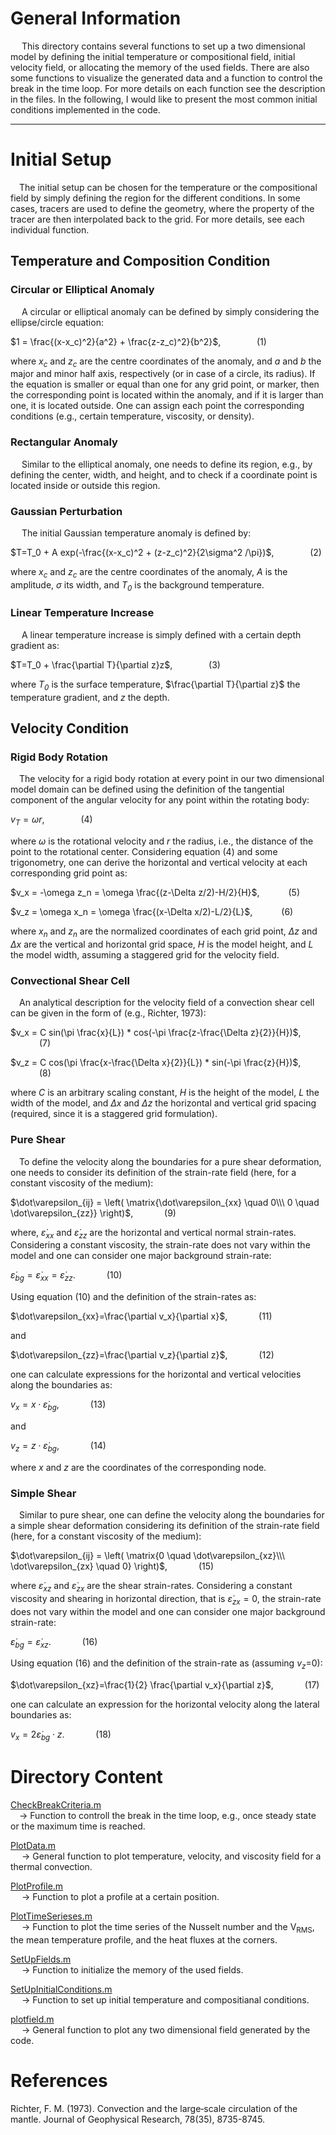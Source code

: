 # General Information
&emsp; This directory contains several functions to set up a two dimensional model by defining the initial temperature or compositional field, initial velocity field, or allocating the memory of the used fields. There are also some functions to visualize the generated data and a function to control the break in the time loop. For more details on each function see the description in the files. In the following, I would like to present the most common initial conditions implemented in the code. 

--------------------------------------------------------------------------------------------------------

# Initial Setup

&emsp;The initial setup can be chosen for the temperature or the compositional field by simply defining the region for the different conditions. In some cases, tracers are used to define the geometry, where the property of the tracer are then interpolated back to the grid. For more details, see each individual function. 

## Temperature and Composition Condition

### Circular or Elliptical Anomaly

&emsp; A circular or elliptical anomaly can be defined by simply considering the ellipse/circle equation: 

$1 = \frac{(x-x_c)^2}{a^2} + \frac{z-z_c)^2}{b^2}$, &emsp; &emsp; &emsp; (1)

where *x<sub>c</sub>* and *z<sub>c</sub>* are the centre coordinates of the anomaly, and *a* and *b* the major and minor half axis, respectively (or in case of a circle, its radius). If the equation is smaller or equal than one for any grid point, or marker, then the corresponding point is located within the anomaly, and if it is larger than one, it is located outside. One can assign each point the corresponding conditions (e.g., certain temperature, viscosity, or density). 

### Rectangular Anomaly

&emsp; Similar to the elliptical anomaly, one needs to define its region, e.g., by defining the center, width, and height, and to check if a coordinate point is located inside or outside this region. 

### Gaussian Perturbation

&emsp; The initial Gaussian temperature anomaly is defined by:

$T=T_0 + A exp(-\frac{(x-x_c)^2 + (z-z_c)^2}{2\sigma^2 /\pi})$, &emsp; &emsp; &emsp; (2)

where *x<sub>c</sub>* and *z<sub>c</sub>* are the centre coordinates of the anomaly, *A* is the amplitude, *σ* its width, and *T<sub>0</sub>* is the background temperature.

### Linear Temperature Increase

&emsp; A linear temperature increase is simply defined with a certain depth gradient as: 

$T=T_0 + \frac{\partial T}{\partial z}z$, &emsp; &emsp; &emsp; (3)

where *T<sub>0</sub>* is the surface temperature, $\frac{\partial T}{\partial z}$ the temperature gradient, and *z* the depth. 

## Velocity Condition

### Rigid Body Rotation

&emsp;The velocity for a rigid body rotation at every point in our two dimensional model domain can be defined using the definition of the tangential component of the angular velocity for any point within the rotating body: 

$v_T = \omega r$, &emsp; &emsp; &emsp; (4)

where $\omega$ is the rotational velocity and *r* the radius, i.e., the distance of the point to the rotational center. Considering equation (4) and some trigonometry, one can derive the horizontal and vertical velocity at each corresponding grid point as: 

$v_x = -\omega z_n = \omega \frac{(z-\Delta z/2)-H/2}{H}$, &emsp;&emsp;&emsp;(5) 

$v_z = \omega x_n = \omega \frac{(x-\Delta x/2)-L/2}{L}$, &emsp;&emsp;&emsp;(6)

where *x<sub>n</sub>* and *z<sub>n</sub>* are the normalized coordinates of each grid point, $\Delta z$ and $\Delta x$ are the vertical and horizontal grid space, *H* is the model height, and *L* the model width, assuming a staggered grid for the velocity field. 

### Convectional Shear Cell

&emsp;An analytical description for the velocity field of a convection shear cell can be given in the form of (e.g., Richter, 1973):

$v_x = C sin(\pi \frac{x}{L}) * cos(-\pi \frac{z-\frac{\Delta z}{2}}{H})$, &emsp;&emsp;&emsp; (7)

$v_z = C cos(\pi \frac{x-\frac{\Delta x}{2}}{L}) * sin(-\pi \frac{z}{H})$, &emsp;&emsp;&emsp; (8)

where *C* is an arbitrary scaling constant, *H* is the height of the model, *L* the width of the model, and $\Delta x$ and $\Delta z$ the horizontal and vertical grid spacing (required, since it is a staggered grid formulation). 

### Pure Shear 

&emsp;To define the velocity along the boundaries for a pure shear deformation, one needs to consider its definition of the strain-rate field (here, for a constant viscosity of the medium):  

$\dot\varepsilon_{ij} = \left( \matrix{\dot\varepsilon_{xx} \quad 0\\\ 0 \quad \dot\varepsilon_{zz}} \right)$, &emsp;&emsp;&emsp; (9)

where, $\dot\varepsilon_{xx}$ and $\dot\varepsilon_{zz}$ are the horizontal and vertical normal strain-rates. Considering a constant viscosity, the strain-rate does not vary within the model and one can consider one major background strain-rate: 

$\dot\varepsilon_{bg} = \dot\varepsilon_{xx} = \dot\varepsilon_{zz}$. &emsp;&emsp;&emsp; (10)

Using equation (10) and the definition of the strain-rates as: 

$\dot\varepsilon_{xx}=\frac{\partial v_x}{\partial x}$, &emsp;&emsp;&emsp; (11) 

and 

$\dot\varepsilon_{zz}=\frac{\partial v_z}{\partial z}$, &emsp;&emsp;&emsp; (12)

one can calculate expressions for the horizontal and vertical velocities along the boundaries as: 

$v_x=x \cdot \dot\varepsilon_{bg}$, &emsp;&emsp;&emsp; (13)

and

$v_z=z \cdot \dot\varepsilon_{bg}$, &emsp;&emsp;&emsp; (14)

where *x* and *z* are the coordinates of the corresponding node.

### Simple Shear

&emsp;Similar to pure shear, one can define the velocity along the boundaries for a simple shear deformation considering its definition of the strain-rate field (here, for a constant viscosity of the medium):  

$\dot\varepsilon_{ij} = \left( \matrix{0 \quad \dot\varepsilon_{xz}\\\ \dot\varepsilon_{zx} \quad 0} \right)$, &emsp;&emsp;&emsp; (15)

where $\dot\varepsilon_{xz}$ and $\dot\varepsilon_{zx}$ are the shear strain-rates. Considering a constant viscosity and shearing in horizontal direction, that is $\dot\varepsilon_{zx}=0$, the strain-rate does not vary within the model  and one can consider one major background strain-rate: 

$\dot\varepsilon_{bg}=\dot\varepsilon_{xz}$. &emsp;&emsp;&emsp; (16)

Using equation (16) and the definition of the strain-rate as (assuming *v<sub>z</sub>*=0): 

$\dot\varepsilon_{xz}=\frac{1}{2} \frac{\partial v_x}{\partial z}$, &emsp;&emsp;&emsp; (17)

one can calculate an expression for the horizontal velocity along the lateral boundaries as: 

$v_x = 2 \dot\varepsilon_{bg} \cdot z$. &emsp;&emsp;&emsp; (18)

# Directory Content
[CheckBreakCriteria.m](https://github.com/LukasFuchs/FDCSGm/blob/main/SetUp/CheckBreakCriteria.m)<br>
&emsp;-> Function to controll the break in the time loop, e.g., once steady state or the maximum time is reached. 

[PlotData.m](https://github.com/LukasFuchs/FDCSGm/blob/main/SetUp/PlotData.m)<br>
&emsp; -> General function to plot temperature, velocity, and viscosity field for a thermal convection. 

[PlotProfile.m](https://github.com/LukasFuchs/FDCSGm/blob/main/SetUp/PlotProfile.m)<br>
&emsp; -> Function to plot a profile at a certain position. 

[PlotTimeSerieses.m](https://github.com/LukasFuchs/FDCSGm/blob/main/SetUp/PlotTimeSerieses.m)<br>
&emsp; -> Function to plot the time series of the Nusselt number and the V<sub>RMS</sub>, the mean temperature profile, and the heat fluxes at the corners. 

[SetUpFields.m](https://github.com/LukasFuchs/FDCSGm/blob/main/SetUp/SetUpFields.m)<br>
&emsp; -> Function to initialize the memory of the used fields.

[SetUpInitialConditions.m](https://github.com/LukasFuchs/FDCSGm/blob/main/SetUp/SetUpInitialConditions.m)<br>
&emsp; -> Function to set up initial temperature and compositianal conditions. 

[plotfield.m](https://github.com/LukasFuchs/FDCSGm/blob/main/SetUp/plotfield.m)<br>
&emsp; -> General function to plot any two dimensional field generated by the code.

# References 
Richter, F. M. (1973). Convection and the large‐scale circulation of the mantle. Journal of Geophysical Research, 78(35), 8735-8745.

